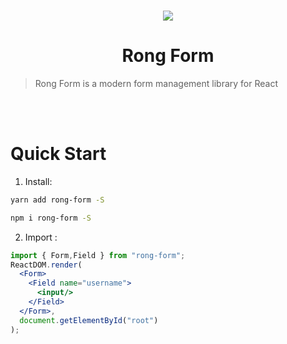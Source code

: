 <br/>
<p align="center"><img  src="https://github.com/TingzhouJia/Rong/raw/master/rform.png"/></p>

<h1 align="center">Rong Form</h1>

> Rong Form is a modern form management library for React

<br/>
<br/>

# Quick Start

1.  Install: 
```bash
yarn add rong-form -S
```
```bash
npm i rong-form -S
```

2.  Import :

```jsx
import { Form,Field } from "rong-form";
ReactDOM.render(
  <Form>
    <Field name="username">
      <input/>
    </Field>
  </Form>,
  document.getElementById("root")
);
```

<br/>
